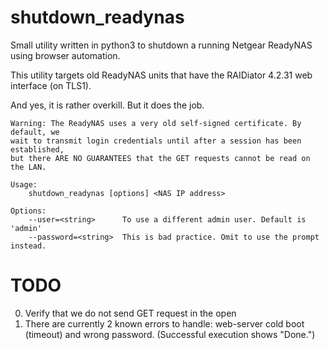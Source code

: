 # shutdown_readynas
Small utility written in python3 to shutdown a running Netgear ReadyNAS using browser automation.

This utility targets old ReadyNAS units that have the RAIDiator 4.2.31 web interface (on TLS1).

And yes, it is rather overkill. But it does the job.

```
Warning: The ReadyNAS uses a very old self-signed certificate. By default, we
wait to transmit login credentials until after a session has been established,
but there ARE NO GUARANTEES that the GET requests cannot be read on the LAN.

Usage:
    shutdown_readynas [options] <NAS IP address>

Options:
    --user=<string>      To use a different admin user. Default is 'admin'
    --password=<string>  This is bad practice. Omit to use the prompt instead.
```

# TODO
0. Verify that we do not send GET request in the open
1. There are currently 2 known errors to handle: web-server cold boot (timeout) and wrong password. (Successful execution shows "Done.")
